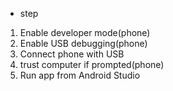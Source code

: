 * step
1. Enable developer mode(phone)
2. Enable USB debugging(phone)
3. Connect phone with USB
4. trust computer if prompted(phone)
5. Run app from Android Studio